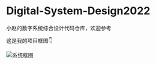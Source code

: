 # Digital-System-Design2022
小赵的数字系统综合设计代码仓库，欢迎参考

这是我的项目框图👇

![系统框图](D:\各种作业\EO-CLUB\大三上\数字系统综合设计\Digital-System-Design2022\README\系统框图.png)
